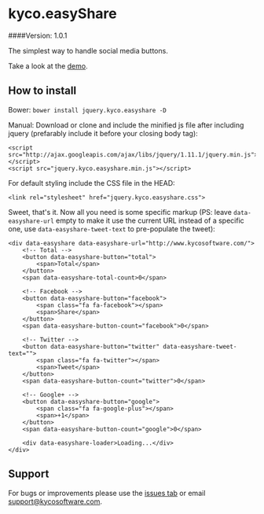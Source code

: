 kyco.easyShare
==============
####Version: 1.0.1

The simplest way to handle social media buttons.

Take a look at the [demo](http://www.kycosoftware.com/projects/demo/easyshare).

How to install
--------------

Bower: `bower install jquery.kyco.easyshare -D`

Manual: Download or clone and include the minified js file after including jquery (prefarably include it before your closing body tag):

	<script src="http://ajax.googleapis.com/ajax/libs/jquery/1.11.1/jquery.min.js"></script>
	<script src="jquery.kyco.easyshare.min.js"></script>

For default styling include the CSS file in the HEAD:

	<link rel="stylesheet" href="jquery.kyco.easyshare.css">

Sweet, that's it. Now all you need is some specific markup (PS: leave `data-easyshare-url` empty to make it use the current URL instead of a specific one, use `data-easyshare-tweet-text` to pre-populate the tweet):

	<div data-easyshare data-easyshare-url="http://www.kycosoftware.com/">
		<!-- Total -->
		<button data-easyshare-button="total">
			<span>Total</span>
		</button>
		<span data-easyshare-total-count>0</span>

		<!-- Facebook -->
		<button data-easyshare-button="facebook">
			<span class="fa fa-facebook"></span>
			<span>Share</span>
		</button>
		<span data-easyshare-button-count="facebook">0</span>

		<!-- Twitter -->
		<button data-easyshare-button="twitter" data-easyshare-tweet-text="">
			<span class="fa fa-twitter"></span>
			<span>Tweet</span>
		</button>
		<span data-easyshare-button-count="twitter">0</span>

		<!-- Google+ -->
		<button data-easyshare-button="google">
			<span class="fa fa-google-plus"></span>
			<span>+1</span>
		</button>
		<span data-easyshare-button-count="google">0</span>

		<div data-easyshare-loader>Loading...</div>
	</div>


Support
-------

For bugs or improvements please use the [issues tab](https://github.com/kyco/jquery.kyco.easyshare/issues)
or email [support@kycosoftware.com](mailto:support@kycosoftware.com).
